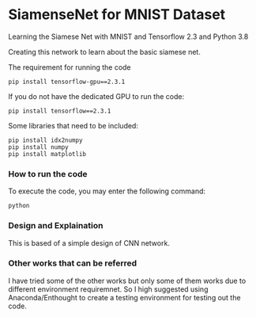 # SiamenseNet for MNIST Dataset
Learning the Siamese Net with MNIST and Tensorflow 2.3 and Python 3.8

Creating this network to learn about the basic siamese net.

The requirement for running the code
```
pip install tensorflow-gpu==2.3.1
```

If you do not have the dedicated GPU to run the code:
```
pip install tensorflow==2.3.1
```

Some libraries that need to be included:
```
pip install idx2numpy
pip install numpy
pip install matplotlib
```

### How to run the code
To execute the code, you may enter the following command:
```
python 
```

### Design and Explaination
This is based of a simple design of CNN network. 


### Other works that can be referred
I have tried some of the other works but only some of them works due to different environment requiremnet. 
So I high suggested using Anaconda/Enthought to create a testing environment for testing out the code.
